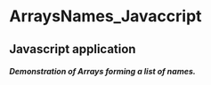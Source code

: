 # ArraysNames_Javaccript

<h2>Javascript application</h2>

<h5>
  Demonstration of Arrays forming a list of names.
</h5>
